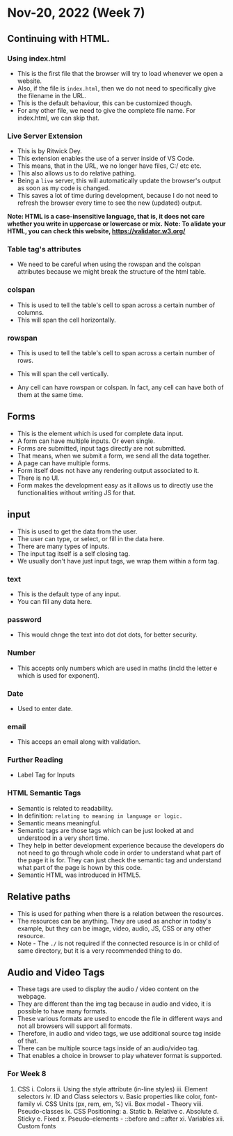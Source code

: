 # Nov-20, 2022 (Week 7)

## Continuing with HTML.

### Using index.html
- This is the first file that the browser will try to load whenever we open a website.
- Also, if the file is `index.html`, then we do not need to specifically give the filename in the URL.
- This is the default behaviour, this can be customized though.
- For any other file, we need to give the complete file name. For index.html, we can skip that.

### Live Server Extension
- This is by Ritwick Dey.
- This extension enables the use of a server inside of VS Code.
- This means, that in the URL, we no longer have files, C:/ etc etc.
- This also allows us to do relative pathing.
- Being a `live` server, this will automatically update the browser's output as soon as my code is changed.
- This saves a lot of time during development, because I do not need to refresh the browser every time to see the new (updated) output.

**Note: HTML is a case-insensitive language, that is, it does not care whether you write in uppercase or lowercase or mix.**
**Note: To alidate your HTML, you can check this website, https://validator.w3.org/**

### Table tag's attributes
- We need to be careful when using the rowspan and the colspan attributes because we might break the structure of the html table.

### colspan
- This is used to tell the table's cell to span across a certain number of columns.
- This will span the cell horizontally.

### rowspan
- This is used to tell the table's cell to span across a certain number of rows.
- This will span the cell vertically.

- Any cell can have rowspan or colspan. In fact, any cell can have both of them at the same time.


## Forms
- This is the element which is used for complete data input.
- A form can have multiple inputs. Or even single.
- Forms are submitted, input tags directly are not submitted.
- That means, when we submit a form, we send all the data together.
- A page can have multiple forms.
- Form itself does not have any rendering output associated to it.
- There is no UI.
- Form makes the development easy as it allows us to directly use the functionalities without writing JS for that.


## input
- This is used to get the data from the user.
- The user can type, or select, or fill in the data here.
- There are many types of inputs.
- The input tag itself is a self closing tag.
- We usually don't have just input tags, we wrap them within a form tag.

### text
- This is the default type of any input.
- You can fill any data here.

### password
- This would chnge the text into dot dot dots, for better security.

### Number
- This accepts only numbers which are used in maths (incld the letter e which is used for exponent).

### Date
- Used to enter date.

### email
- This acceps an email along with validation.

### Further Reading
- Label Tag for Inputs

### HTML Semantic Tags
- Semantic is related to readability.
- In definition: `relating to meaning in language or logic.`
- Semantic means meaningful.
- Semantic tags are those tags which can be just looked at and understood in a very short time.
- They help in better development experience because the developers do not need to go through whole code in order to understand what part of the page it is for. They can just check the semantic tag and understand what part of the page is hown by this code.
- Semantic HTML was introduced in HTML5.

## Relative paths
- This is used for pathing when there is a relation between the resources.
- The resources can be anything. They are used as anchor in today's example, but they can be image, video, audio, JS, CSS or any other resource.
- Note - The `./` is not required if the connected resource is in or child of same directory, but it is a very recommended thing to do.

## Audio and Video Tags
- These tags are used to display the audio / video content on the webpage.
- They are different than the img tag because in audio and video, it is possible to have many formats.
- These various formats are used to encode the file in different ways and not all browsers will support all formats.
- Therefore, in audio and video tags, we use additional source tag inside of that.
- There can be multiple source tags inside of an audio/video tag.
- That enables a choice in browser to play whatever format is supported.


### For Week 8

1. CSS
    i. Colors
   ii. Using the style attribute (in-line styles)
  iii. Element selectors
   iv. ID and Class selectors
    v. Basic properties like color, font-family
   vi. CSS Units (px, rem, em, %)
  vii. Box model - Theory
 viii. Pseudo-classes
   ix. CSS Positioning:
        a. Static
        b. Relative
        c. Absolute
        d. Sticky
        e. Fixed
    x. Pseudo-elements - ::before and ::after
   xi. Variables
  xii. Custom fonts